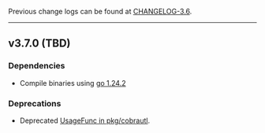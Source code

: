 

Previous change logs can be found at [CHANGELOG-3.6](https://github.com/etcd-io/etcd/blob/main/CHANGELOG/CHANGELOG-3.6.md).

---

## v3.7.0 (TBD)

### Dependencies

- Compile binaries using [go 1.24.2](https://github.com/etcd-io/etcd/pull/19723)

### Deprecations

- Deprecated [UsageFunc in pkg/cobrautl](https://github.com/etcd-io/etcd/pull/18356).
